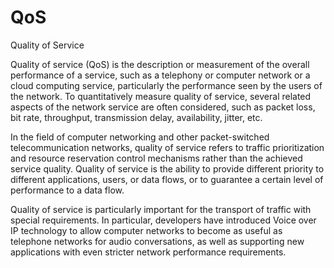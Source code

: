 # QoS


Quality of Service

Quality of service (QoS) is the description or measurement of the
overall performance of a service, such as a telephony or computer
network or a cloud computing service, particularly the performance seen
by the users of the network. To quantitatively measure quality of
service, several related aspects of the network service are often
considered, such as packet loss, bit rate, throughput, transmission
delay, availability, jitter, etc.

In the field of computer networking and other packet-switched
telecommunication networks, quality of service refers to traffic
prioritization and resource reservation control mechanisms rather than
the achieved service quality. Quality of service is the ability to
provide different priority to different applications, users, or data
flows, or to guarantee a certain level of performance to a data flow.

Quality of service is particularly important for the transport of
traffic with special requirements. In particular, developers have
introduced Voice over IP technology to allow computer networks to become
as useful as telephone networks for audio conversations, as well as
supporting new applications with even stricter network performance
requirements.


